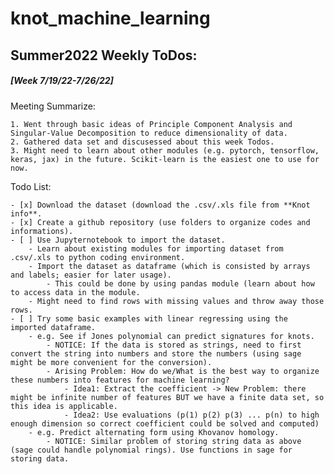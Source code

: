 # knot_machine_learning

## **Summer2022 Weekly ToDos:**

##### [Week 7/19/22-7/26/22]
Meeting Summarize: 

    1. Went through basic ideas of Principle Component Analysis and Singular-Value Decomposition to reduce dimensionality of data. 
    2. Gathered data set and discusessed about this week Todos. 
    3. Might need to learn about other modules (e.g. pytorch, tensorflow, keras, jax) in the future. Scikit-learn is the easiest one to use for now. 

Todo List: 

    - [x] Download the dataset (download the .csv/.xls file from **Knot info**.
    - [x] Create a github repository (use folders to organize codes and informations). 
    - [ ] Use Jupyternotebook to import the dataset.
        - Learn about existing modules for importing dataset from .csv/.xls to python coding environment. 
        - Import the dataset as dataframe (which is consisted by arrays and labels; easier for later usage). 
            - This could be done by using pandas module (learn about how to access data in the module. 
        - Might need to find rows with missing values and throw away those rows. 
    - [ ] Try some basic examples with linear regressing using the imported dataframe. 
        - e.g. See if Jones polynomial can predict signatures for knots. 
            - NOTICE: If the data is stored as strings, need to first convert the string into numbers and store the numbers (using sage might be more convenient for the conversion).
            - Arising Problem: How do we/What is the best way to organize these numbers into features for machine learning?
                - Idea1: Extract the coefficient -> New Problem: there might be infinite number of features BUT we have a finite data set, so this idea is applicable.
                - Idea2: Use evaluations (p(1) p(2) p(3) ... p(n) to high enough dimension so correct coefficient could be solved and computed)
        - e.g. Predict alternating form using Khovanov homology. 
            - NOTICE: Similar problem of storing string data as above (sage could handle polynomial rings). Use functions in sage for storing data.  
